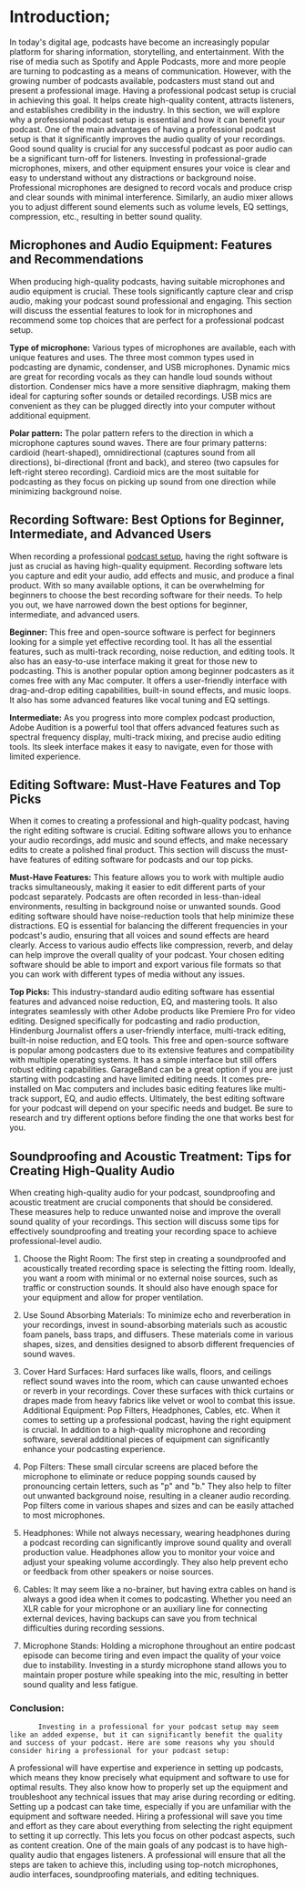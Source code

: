 # Introduction;
In today's digital age, podcasts have become an increasingly popular platform for sharing information, storytelling, and entertainment. With the rise of media such as Spotify and Apple Podcasts, more and more people are turning to podcasting as a means of communication. However, with the growing number of podcasts available, podcasters must stand out and present a professional image.
Having a professional podcast setup is crucial in achieving this goal. It helps create high-quality content, attracts listeners, and establishes credibility in the industry. In this section, we will explore why a professional podcast setup is essential and how it can benefit your podcast.
One of the main advantages of having a professional podcast setup is that it significantly improves the audio quality of your recordings. Good sound quality is crucial for any successful podcast as poor audio can be a significant turn-off for listeners. Investing in professional-grade microphones, mixers, and other equipment ensures your voice is clear and easy to understand without any distractions or background noise.
Professional microphones are designed to record vocals and produce crisp and clear sounds with minimal interference. Similarly, an audio mixer allows you to adjust different sound elements such as volume levels, EQ settings, compression, etc., resulting in better sound quality.
## Microphones and Audio Equipment: Features and Recommendations
When producing high-quality podcasts, having suitable microphones and audio equipment is crucial. These tools significantly capture clear and crisp audio, making your podcast sound professional and engaging. This section will discuss the essential features to look for in microphones and recommend some top choices that are perfect for a professional podcast setup.

**Type of microphone:**
Various types of microphones are available, each with unique features and uses. The three most common types used in podcasting are dynamic, condenser, and USB microphones.
Dynamic mics are great for recording vocals as they can handle loud sounds without distortion.
Condenser mics have a more sensitive diaphragm, making them ideal for capturing softer sounds or detailed recordings.
USB mics are convenient as they can be plugged directly into your computer without additional equipment.

**Polar pattern:**
The polar pattern refers to the direction in which a microphone captures sound waves. There are four primary patterns: cardioid (heart-shaped), omnidirectional (captures sound from all directions), bi-directional (front and back), and stereo (two capsules for left-right stereo recording). Cardioid mics are the most suitable for podcasting as they focus on picking up sound from one direction while minimizing background noise.
## Recording Software: Best Options for Beginner, Intermediate, and Advanced Users
When recording a professional <a href="https://sweetfishmedia.com/in-person-podcast-recording/" rel="dofollow"> podcast setup</a>, having the right software is just as crucial as having high-quality equipment. Recording software lets you capture and edit your audio, add effects and music, and produce a final product.
With so many available options, it can be overwhelming for beginners to choose the best recording software for their needs. To help you out, we have narrowed down the best options for beginner, intermediate, and advanced users.

**Beginner:**
This free and open-source software is perfect for beginners looking for a simple yet effective recording tool. It has all the essential features, such as multi-track recording, noise reduction, and editing tools. It also has an easy-to-use interface making it great for those new to podcasting.
This is another popular option among beginner podcasters as it comes free with any Mac computer. It offers a user-friendly interface with drag-and-drop editing capabilities, built-in sound effects, and music loops. It also has some advanced features like vocal tuning and EQ settings.

**Intermediate:**
 As you progress into more complex podcast production, Adobe Audition is a powerful tool that offers advanced features such as spectral frequency display, multi-track mixing, and precise audio editing tools. Its sleek interface makes it easy to navigate, even for those with limited experience.
## Editing Software: Must-Have Features and Top Picks
When it comes to creating a professional and high-quality podcast, having the right editing software is crucial. Editing software allows you to enhance your audio recordings, add music and sound effects, and make necessary edits to create a polished final product. This section will discuss the must-have features of editing software for podcasts and our top picks.

**Must-Have Features:**
This feature allows you to work with multiple audio tracks simultaneously, making it easier to edit different parts of your podcast separately.
Podcasts are often recorded in less-than-ideal environments, resulting in background noise or unwanted sounds. Good editing software should have noise-reduction tools that help minimize these distractions.
EQ is essential for balancing the different frequencies in your podcast's audio, ensuring that all voices and sound effects are heard clearly.
Access to various audio effects like compression, reverb, and delay can help improve the overall quality of your podcast.
Your chosen editing software should be able to import and export various file formats so that you can work with different types of media without any issues.

**Top Picks:**
This industry-standard audio editing software has essential features and advanced noise reduction, EQ, and mastering tools. It also integrates seamlessly with other Adobe products like Premiere Pro for video editing.
Designed specifically for podcasting and radio production, Hindenburg Journalist offers a user-friendly interface, multi-track editing, built-in noise reduction, and EQ tools.
This free and open-source software is popular among podcasters due to its extensive features and compatibility with multiple operating systems. It has a simple interface but still offers robust editing capabilities.
GarageBand can be a great option if you are just starting with podcasting and have limited editing needs. It comes pre-installed on Mac computers and includes basic editing features like multi-track support, EQ, and audio effects.
Ultimately, the best editing software for your podcast will depend on your specific needs and budget. Be sure to research and try different options before finding the one that works best for you.
## Soundproofing and Acoustic Treatment: Tips for Creating High-Quality Audio
When creating high-quality audio for your podcast, soundproofing and acoustic treatment are crucial components that should be considered. These measures help to reduce unwanted noise and improve the overall sound quality of your recordings. This section will discuss some tips for effectively soundproofing and treating your recording space to achieve professional-level audio.

1. Choose the Right Room: The first step in creating a soundproofed and acoustically treated recording space is selecting the fitting room. Ideally, you want a room with minimal or no external noise sources, such as traffic or construction sounds. It should also have enough space for your equipment and allow for proper ventilation.

2. Use Sound Absorbing Materials: To minimize echo and reverberation in your recordings, invest in sound-absorbing materials such as acoustic foam panels, bass traps, and diffusers. These materials come in various shapes, sizes, and densities designed to absorb different frequencies of sound waves.

3. Cover Hard Surfaces: Hard surfaces like walls, floors, and ceilings reflect sound waves into the room, which can cause unwanted echoes or reverb in your recordings. Cover these surfaces with thick curtains or drapes made from heavy fabrics like velvet or wool to combat this issue.
Additional Equipment: Pop Filters, Headphones, Cables, etc.
When it comes to setting up a professional podcast, having the right equipment is crucial. In addition to a high-quality microphone and recording software, several additional pieces of equipment can significantly enhance your podcasting experience.

1. Pop Filters: These small circular screens are placed before the microphone to eliminate or reduce popping sounds caused by pronouncing certain letters, such as "p" and "b." They also help to filter out unwanted background noise, resulting in a cleaner audio recording. Pop filters come in various shapes and sizes and can be easily attached to most microphones.

2. Headphones: While not always necessary, wearing headphones during a podcast recording can significantly improve sound quality and overall production value. Headphones allow you to monitor your voice and adjust your speaking volume accordingly. They also help prevent echo or feedback from other speakers or noise sources.

3. Cables: It may seem like a no-brainer, but having extra cables on hand is always a good idea when it comes to podcasting. Whether you need an XLR cable for your microphone or an auxiliary line for connecting external devices, having backups can save you from technical difficulties during recording sessions.

4. Microphone Stands: Holding a microphone throughout an entire podcast episode can become tiring and even impact the quality of your voice due to instability. Investing in a sturdy microphone stand allows you to maintain proper posture while speaking into the mic, resulting in better sound quality and less fatigue.
### Conclusion:
           Investing in a professional for your podcast setup may seem like an added expense, but it can significantly benefit the quality and success of your podcast. Here are some reasons why you should consider hiring a professional for your podcast setup:
A professional will have expertise and experience in setting up podcasts, which means they know precisely what equipment and software to use for optimal results. They also know how to properly set up the equipment and troubleshoot any technical issues that may arise during recording or editing.
Setting up a podcast can take time, especially if you are unfamiliar with the equipment and software needed. Hiring a professional will save you time and effort as they care about everything from selecting the right equipment to setting it up correctly. This lets you focus on other podcast aspects, such as content creation.
One of the main goals of any podcast is to have high-quality audio that engages listeners. A professional will ensure that all the steps are taken to achieve this, including using top-notch microphones, audio interfaces, soundproofing materials, and editing techniques.

